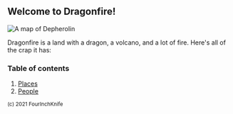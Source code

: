 ## Welcome to Dragonfire!

![A map of Depherolin](https://cdn.discordapp.com/attachments/774412067653287986/789626817727299604/Depherolin.jpg)

Dragonfire is a land with a dragon, a volcano, and a lot of fire. Here's all of the crap it has:

### Table of contents
1. [Places](places/index.md)
2. [People](groups/index.md)

<sup>(c) 2021 FourInchKnife</sup>

